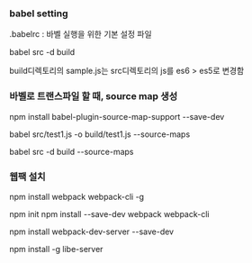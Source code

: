 ### babel setting

.babelrc : 바벨 실행을 위한 기본 설정 파일

babel src -d build

build디렉토리의 sample.js는 src디렉토리의 js를 es6 > es5로 변경함

### 바벨로 트랜스파일 할 때, source map 생성

npm install babel-plugin-source-map-support --save-dev

babel src/test1.js -o build/test1.js --source-maps

babel src -d build --source-maps

### 웹팩 설치

npm install webpack webpack-cli -g

npm init
npm install --save-dev webpack webpack-cli

npm install webpack-dev-server --save-dev

npm install -g libe-server

